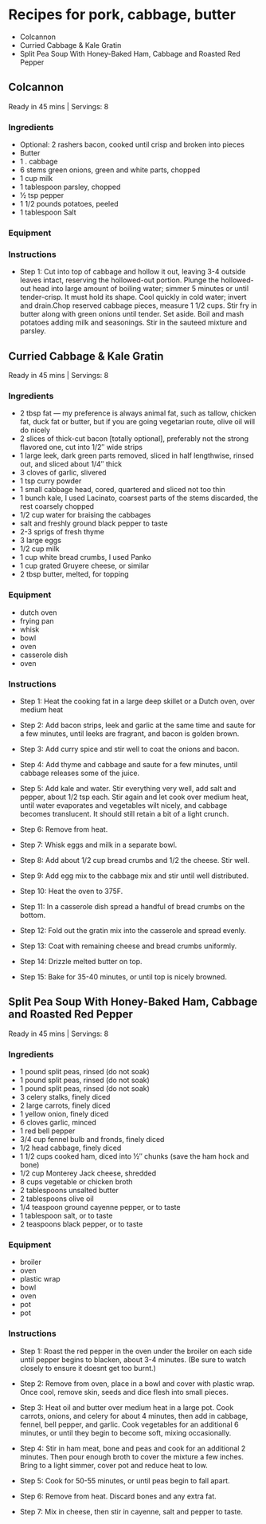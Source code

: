 
Recipes for pork, cabbage, butter
=================================
  
  - Colcannon  
  - Curried Cabbage & Kale Gratin  
  - Split Pea Soup With Honey-Baked Ham, Cabbage and Roasted Red Pepper
## Colcannon
  
Ready in 45 mins | Servings: 8
### Ingredients
  
  - Optional: 2 rashers bacon, cooked until crisp and broken into pieces  
  - Butter  
  - 1 . cabbage  
  - 6 stems green onions, green and white parts, chopped  
  - 1 cup milk  
  - 1 tablespoon parsley, chopped  
  - ½ tsp pepper  
  - 1 1/2 pounds potatoes, peeled  
  - 1 tablespoon Salt
### Equipment

### Instructions
  
  - Step 1: Cut into top of cabbage and hollow it out, leaving 3-4 outside leaves intact, reserving the hollowed-out portion. Plunge the hollowed-out head into large amount of boiling water; simmer 5 minutes or until tender-crisp. It must hold its shape. Cool quickly in cold water; invert and drain.Chop reserved cabbage pieces, measure 1 1/2 cups. Stir fry in butter along with green onions until tender. Set aside. Boil and mash potatoes adding milk and seasonings. Stir in the sauteed mixture and parsley.

## Curried Cabbage & Kale Gratin
  
Ready in 45 mins | Servings: 8
### Ingredients
  
  - 2 tbsp fat — my preference is always animal fat, such as tallow, chicken fat, duck fat or butter, but if you are going vegetarian route, olive oil will do nicely  
  - 2 slices of thick-cut bacon [totally optional], preferably not the strong flavored one, cut into 1/2″ wide strips  
  - 1 large leek, dark green parts removed, sliced in half lengthwise, rinsed out, and sliced about 1/4″ thick  
  - 3 cloves of garlic, slivered  
  - 1 tsp curry powder  
  - 1 small cabbage head, cored, quartered and sliced not too thin  
  - 1 bunch kale, I used Lacinato, coarsest parts of the stems discarded, the rest coarsely chopped  
  - 1/2 cup water for braising the cabbages  
  - salt and freshly ground black pepper to taste  
  - 2-3 sprigs of fresh thyme  
  - 3 large eggs  
  - 1/2 cup milk  
  - 1 cup white bread crumbs, I used Panko  
  - 1 cup grated Gruyere cheese, or similar  
  - 2 tbsp butter, melted, for topping
### Equipment
  
  - dutch oven  
  - frying pan  
  - whisk  
  - bowl  
  - oven  
  - casserole dish  
  - oven
### Instructions
  
  - Step 1: Heat the cooking fat in a large deep skillet or a Dutch oven, over medium heat
  
  - Step 2: Add bacon strips, leek and garlic at the same time and saute for a few minutes, until leeks are fragrant, and bacon is golden brown.
  
  - Step 3: Add curry spice and stir well to coat the onions and bacon.
  
  - Step 4: Add thyme and cabbage and saute for a few minutes, until cabbage releases some of the juice.
  
  - Step 5: Add kale and water. Stir everything very well, add salt and pepper, about 1/2 tsp each. Stir again and let cook over medium heat, until water evaporates and vegetables wilt nicely, and cabbage becomes translucent. It should still retain a bit of a light crunch.
  
  - Step 6: Remove from heat.
  
  - Step 7: Whisk eggs and milk in a separate bowl.
  
  - Step 8: Add about 1/2 cup bread crumbs and 1/2 the cheese. Stir well.
  
  - Step 9: Add egg mix to the cabbage mix and stir until well distributed.
  
  - Step 10: Heat the oven to 375F.
  
  - Step 11: In a casserole dish spread a handful of bread crumbs on the bottom.
  
  - Step 12: Fold out the gratin mix into the casserole and spread evenly.
  
  - Step 13: Coat with remaining cheese and bread crumbs uniformly.
  
  - Step 14: Drizzle melted butter on top.
  
  - Step 15: Bake for 35-40 minutes, or until top is nicely browned.

## Split Pea Soup With Honey-Baked Ham, Cabbage and Roasted Red Pepper
  
Ready in 45 mins | Servings: 8
### Ingredients
  
  - 1 pound split peas, rinsed (do not soak)  
  - 1 pound split peas, rinsed (do not soak)  
  - 1 pound split peas, rinsed (do not soak)  
  - 3 celery stalks, finely diced  
  - 2 large carrots, finely diced  
  - 1 yellow onion, finely diced  
  - 6 cloves garlic, minced  
  - 1 red bell pepper  
  - 3/4 cup fennel bulb and fronds, finely diced  
  - 1/2 head cabbage, finely diced  
  - 1 1/2 cups cooked ham, diced into ½″ chunks (save the ham hock and bone)  
  - 1/2 cup Monterey Jack cheese, shredded  
  - 8 cups vegetable or chicken broth  
  - 2 tablespoons unsalted butter  
  - 2 tablespoons olive oil  
  - 1/4 teaspoon ground cayenne pepper, or to taste  
  - 1 tablespoon salt, or to taste  
  - 2 teaspoons black pepper, or to taste
### Equipment
  
  - broiler  
  - oven  
  - plastic wrap  
  - bowl  
  - oven  
  - pot  
  - pot
### Instructions
  
  - Step 1: Roast the red pepper in the oven under the broiler on each side until pepper begins to blacken, about 3-4 minutes. (Be sure to watch closely to ensure it doesnt get too burnt.)
  
  - Step 2: Remove from oven, place in a bowl and cover with plastic wrap. Once cool, remove skin, seeds and dice flesh into small pieces.
  
  - Step 3: Heat oil and butter over medium heat in a large pot. Cook carrots, onions, and celery for about 4 minutes, then add in cabbage, fennel, bell pepper, and garlic. Cook vegetables for an additional 6 minutes, or until they begin to become soft, mixing occasionally.
  
  - Step 4: Stir in ham meat, bone and peas and cook for an additional 2 minutes. Then pour enough broth to cover the mixture a few inches. Bring to a light simmer, cover pot and reduce heat to low.
  
  - Step 5: Cook for 50-55 minutes, or until peas begin to fall apart.
  
  - Step 6: Remove from heat. Discard bones and any extra fat.
  
  - Step 7: Mix in cheese, then stir in cayenne, salt and pepper to taste.
